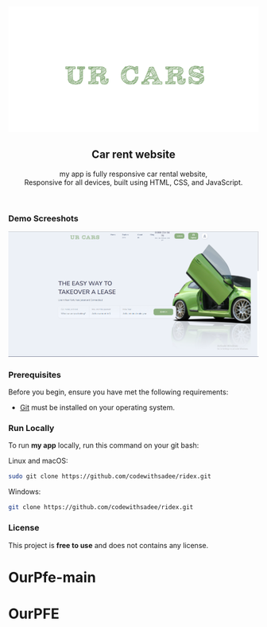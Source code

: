 <div align="center">
  
  <!-- ![GitHub repo size](https://img.shields.io/github/repo-size/AZEIKAR1/OurPfe)
  
[![linkedin Follow](https://img.shields.io/twitter/follow/codewithsadee_?style=social)](https://twitter.com/intent/follow?screen_name=codewithsadee_)
  [![YouTube Video Views](https://img.shields.io/youtube/views/DJAK-KODM5E?style=social)](https://youtu.be/DJAK-KODM5E) -->

  <br />
  <br />
  
  <img src="./readme-images/logo.svg" />

  <h2 align="center"> Car rent website</h2>

  my app is fully responsive car rental website, <br />Responsive for all devices, built using HTML, CSS, and JavaScript.

  <!-- <a href="https://codewithsadee.github.io/ridex/"><strong>➥ Live Demo</strong></a> -->

</div>

<br />

### Demo Screeshots

![Ridex Desktop Demo](./readme-images/desktop.png "Desktop Demo")

### Prerequisites

Before you begin, ensure you have met the following requirements:

* [Git](https://git-scm.com/downloads "Download Git") must be installed on your operating system.

### Run Locally

To run **my app** locally, run this command on your git bash:

Linux and macOS:

```bash
sudo git clone https://github.com/codewithsadee/ridex.git
```

Windows:

```bash
git clone https://github.com/codewithsadee/ridex.git
```


### License

This project is **free to use** and does not contains any license.
# OurPfe-main
# OurPFE
